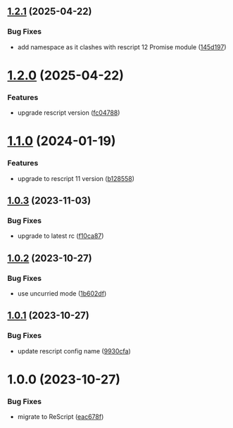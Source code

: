 ## [1.2.1](https://github.com/DCKT/rescript-promise/compare/v1.2.0...v1.2.1) (2025-04-22)


### Bug Fixes

* add namespace as it clashes with rescript 12 Promise module ([145d197](https://github.com/DCKT/rescript-promise/commit/145d19737d2b7270c37a5d3454a096731f3fe410))

# [1.2.0](https://github.com/DCKT/rescript-promise/compare/v1.1.0...v1.2.0) (2025-04-22)


### Features

* upgrade rescript version ([fc04788](https://github.com/DCKT/rescript-promise/commit/fc0478801b96f3ca8d4581a20201d97695688b98))

# [1.1.0](https://github.com/DCKT/rescript-promise/compare/v1.0.3...v1.1.0) (2024-01-19)


### Features

* upgrade to rescript 11 version ([b128558](https://github.com/DCKT/rescript-promise/commit/b12855881f8b7967bee9ece09d9f49635895fbe0))

## [1.0.3](https://github.com/DCKT/rescript-promise/compare/v1.0.2...v1.0.3) (2023-11-03)


### Bug Fixes

* upgrade to latest rc ([f10ca87](https://github.com/DCKT/rescript-promise/commit/f10ca8756eaf668677353f21d9106fc633695de7))

## [1.0.2](https://github.com/DCKT/rescript-promise/compare/v1.0.1...v1.0.2) (2023-10-27)


### Bug Fixes

* use uncurried mode ([1b602df](https://github.com/DCKT/rescript-promise/commit/1b602df7b9a6ca495cf5a2aeac25620ad6eaae05))

## [1.0.1](https://github.com/DCKT/rescript-promise/compare/v1.0.0...v1.0.1) (2023-10-27)


### Bug Fixes

* update rescript config name ([9930cfa](https://github.com/DCKT/rescript-promise/commit/9930cfab34ee2e66b5d9f311ce3f8315e2fc75f4))

# 1.0.0 (2023-10-27)


### Bug Fixes

* migrate to ReScript ([eac678f](https://github.com/DCKT/rescript-promise/commit/eac678fb4b4fff2a560c6ce8579a39b957dcafa1))
